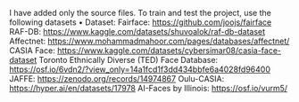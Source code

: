 I have added only the source files. To train and test the project, use the following datasets
•	Dataset:
Fairface: https://github.com/joojs/fairface
RAF-DB: https://www.kaggle.com/datasets/shuvoalok/raf-db-dataset 
Affectnet: https://www.mohammadmahoor.com/pages/databases/affectnet/
CASIA Face: https://www.kaggle.com/datasets/cybersimar08/casia-face-dataset
Toronto Ethnically Diverse (TED) Face Database: https://osf.io/6vdn2/?view_only=14a1fcd1f3dd434bbfe6a4028fd96400
JAFFE: https://zenodo.org/records/14974867
Oulu-CASIA: https://hyper.ai/en/datasets/17978 
AI-Faces by Illinois: https://osf.io/vurm5/ 

